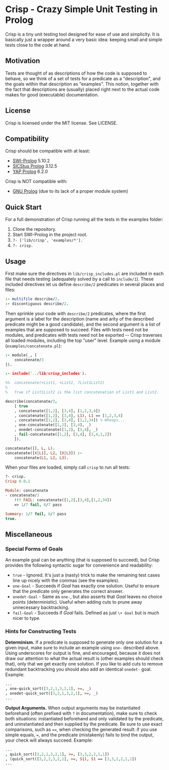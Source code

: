 # Crisp - Crazy Simple Unit Testing in Prolog

Crisp is a tiny unit testing tool designed for ease of use and
simplicity. It is basically just a wrapper around a very basic
idea: keeping small and simple tests close to the code at hand.

## Motivation

Tests are thought of as descriptions of how the code is supposed
to behave, so we think of a set of tests for a predicate as a
"description", and the goals within that description as "examples".
This notion, together with the fact that descriptions are (usually)
placed right next to the actual code makes for good (executable)
documentation.

## License

Crisp is licensed under the MIT license. See LICENSE.

## Compatibility

Crisp should be compatible with at least:

* [SWI-Prolog](http://www.swi-prolog.org/) 5.10.2
* [SICStus Prolog](http://www.sics.se/sicstus/) 3.12.5
* [YAP Prolog](http://www.dcc.fc.up.pt/~vsc/Yap/) 6.2.0

Crisp is NOT compatible with:

* [GNU Prolog](http://www.gprolog.org/) (due to its lack of a
proper module system)

## Quick Start

For a full demonstration of Crisp running all the tests in
the examples folder:

1. Clone the repository.
2. Start SWI-Prolog in the project root.
3. `?- ['lib/crisp', 'examples/*'].`
4. `?- crisp.`

## Usage

First make sure the directives in `lib/crisp_includes.pl` are
included in each file that needs testing (adequately solved
by a call to `include/1`). These included directives let us
define `describe/2` predicates in several places and files:

```prolog
:- multifile describe/2.
:- discontiguous describe/2.
```

Then sprinkle your code with `describe/2` predicates, where the
first argument is a label for the description (name and arity
of the described predicate might be a good candidate), and the
second argument is a list of examples that are supposed to succeed.
Files with tests need not be modules, and predicates with tests
need not be exported -- Crisp traverses all loaded modules,
including the top "user" level. Example using a module
(`examples/concatenate.pl`):

```prolog
:- module(_, [
    concatenate/3
]).

:- include('../lib/crisp_includes').

%%  concatenate(+List1, +List2, ?List1List2)
%
%   True if List1List2 is the list concatenation of List1 and List2.

describe(concatenate/3,
    [ true
    , concatenate([1,2], [3,4], [1,2,3,4])
    , concatenate([1,2], [3,4], L1), L1 == [1,2,3,4]
    , concatenate([1,2], [3,4], [1,2,34]) % Whoops...
    , one-concatenate([1,2], [3,4], _)
    , onedet-concatenate([1,2], [3,4], _)
    , fail-concatenate([1,2], [3,4], [3,4,1,2])
    ]).

concatenate([], L, L).
concatenate([X|L1], L2, [X|L3]) :-
    concatenate(L1, L2, L3).
```

When your files are loaded, simply call `crisp` to run all tests:

```prolog
?- crisp.
Crisp 0.0.1

Module: concatenate
- concatenate/3
    !!! FAIL: concatenate([1,2],[3,4],[1,2,34])
    => 1/7 fail, 6/7 pass

Summary: 1/7 fail, 6/7 pass
true.
```

## Miscellaneous

### Special Forms of Goals

An example goal can be anything (that is supposed to succeed), but Crisp
provides the following syntactic sugar for convenience and readability:

* `true` - Ignored. It's just a (nasty) trick to make the remaining
  test cases line up nicely with the commas (see the examples).
* `one-Goal` - Succeeds if _Goal_ has exactly one solution. Useful to
  ensure that the predicate only generates the correct answer.
* `onedet-Goal` - Same as `one-`, but also asserts that _Goal_ leaves
  no choice points (deterministic). Useful when adding cuts to prune
  away unnecessary backtracking.
* `fail-Goal` - Succeeds if _Goal_ fails. Defined as just `\+ Goal`
  but is much nicer to type.

### Hints for Constructing Tests

__Determinism.__ If a predicate is supposed to generate only one solution
for a given input, make sure to include an example using `one-`
described above. Using underscores for output is fine, and encouraged,
because it does not draw our attention to what the actual result is
(other examples should check that), only that we get exactly one solution.
If you like to add cuts to remove redundant backtracking you should also
add an identical `onedet-` goal. Example:

```prolog
...
, one-quick_sort([3,2,1,3,2,1], >=, _)
, onedet-quick_sort([3,2,1,3,2,1], >=, _)
...
```

__Output Arguments.__ When output arguments may be instantiated beforehand
(often prefixed with `?` in documentation), make sure to check both
situations: instantiated beforehand and only validated by the predicate,
and uninstantiated and then supplied by the predicate. Be sure to use
exact comparisons, such as `==`, when checking the generated result:
if you use simple equals, `=`, and the predicate (mistakenly) fails to
bind the output, your check will always succeed. Example:

```prolog
...
, quick_sort([3,2,1,3,2,1], >=, [3,3,2,2,1,1])
, (quick_sort([3,2,1,3,2,1], >=, S1), S1 == [3,3,2,2,1,1])
...
```
